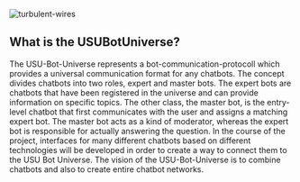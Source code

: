 ![turbulent-wires](https://user-images.githubusercontent.com/84908019/124443002-95466080-dd7d-11eb-8d2f-c080a6374d87.jpg)

What is the USUBotUniverse?
--------------------------
The USU-Bot-Universe represents a bot-communication-protocoll which provides a universal communication format for any chatbots.
The concept divides chatbots into two roles, expert and master bots.
The expert bots are chatbots that have been registered in the universe and can provide information on specific topics.
The other class, the master bot, is the entry-level chatbot that first communicates with the user and assigns a matching expert bot.
The master bot acts as a kind of moderator, whereas the expert bot is responsible for actually answering the question.
In the course of the project, interfaces for many different chatbots based on different technologies will be developed in order to create a way to connect them to the USU Bot Universe.
The vision of the USU-Bot-Universe is to combine chatbots and also to create entire chatbot networks.
